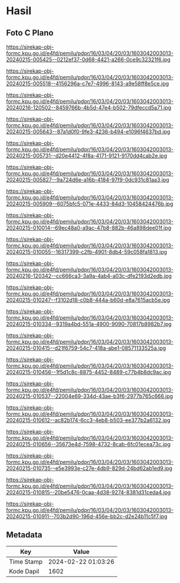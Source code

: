 # Hasil

## Foto C Plano

https://sirekap-obj-formc.kpu.go.id/e4fd/pemilu/pdpr/16/03/04/20/03/1603042003013-20240215-005425--0212ef37-0d68-4421-a266-0ce9c32321f6.jpg

https://sirekap-obj-formc.kpu.go.id/e4fd/pemilu/pdpr/16/03/04/20/03/1603042003013-20240215-005518--4156296a-c7e7-4996-8143-a9e58ff8e5ce.jpg

https://sirekap-obj-formc.kpu.go.id/e4fd/pemilu/pdpr/16/03/04/20/03/1603042003013-20240216-120502--8459766b-4b5d-47e4-b502-79dfeccd5a71.jpg

https://sirekap-obj-formc.kpu.go.id/e4fd/pemilu/pdpr/16/03/04/20/03/1603042003013-20240215-005643--87a1d0f0-9fe3-4236-b494-e1096f4637bd.jpg

https://sirekap-obj-formc.kpu.go.id/e4fd/pemilu/pdpr/16/03/04/20/03/1603042003013-20240215-005731--d20e4412-4f8a-4171-9121-9170dd4cab2e.jpg

https://sirekap-obj-formc.kpu.go.id/e4fd/pemilu/pdpr/16/03/04/20/03/1603042003013-20240215-005827--9a724d6e-a16b-4184-97f9-0dc931c81aa3.jpg

https://sirekap-obj-formc.kpu.go.id/e4fd/pemilu/pdpr/16/03/04/20/03/1603042003013-20240215-005909--6075bfc5-071e-4433-84d3-10458424476b.jpg

https://sirekap-obj-formc.kpu.go.id/e4fd/pemilu/pdpr/16/03/04/20/03/1603042003013-20240215-010014--69ec48a0-a9ac-47b8-882b-46a898dee01f.jpg

https://sirekap-obj-formc.kpu.go.id/e4fd/pemilu/pdpr/16/03/04/20/03/1603042003013-20240215-010055--16317399-c2fb-4901-8db4-59c058fa1813.jpg

https://sirekap-obj-formc.kpu.go.id/e4fd/pemilu/pdpr/16/03/04/20/03/1603042003013-20240216-120342--cc666ca3-3a9a-4ab4-a03c-dfe2193d2edb.jpg

https://sirekap-obj-formc.kpu.go.id/e4fd/pemilu/pdpr/16/03/04/20/03/1603042003013-20240215-010247--f3102d18-c0b8-444a-b60d-e8a7615acb5e.jpg

https://sirekap-obj-formc.kpu.go.id/e4fd/pemilu/pdpr/16/03/04/20/03/1603042003013-20240215-010334--9319a4bd-551a-4900-9090-70817b8982b7.jpg

https://sirekap-obj-formc.kpu.go.id/e4fd/pemilu/pdpr/16/03/04/20/03/1603042003013-20240215-010415--d21f6759-54c7-418a-abe1-08571133525a.jpg

https://sirekap-obj-formc.kpu.go.id/e4fd/pemilu/pdpr/16/03/04/20/03/1603042003013-20240215-010456--1f5d1c8c-8875-4452-8489-c77b4b8dc9ac.jpg

https://sirekap-obj-formc.kpu.go.id/e4fd/pemilu/pdpr/16/03/04/20/03/1603042003013-20240215-010537--22004e69-334d-43ae-b3f6-2977b765c666.jpg

https://sirekap-obj-formc.kpu.go.id/e4fd/pemilu/pdpr/16/03/04/20/03/1603042003013-20240215-010612--ac82b174-6cc3-4eb8-b503-ee377b2a6132.jpg

https://sirekap-obj-formc.kpu.go.id/e4fd/pemilu/pdpr/16/03/04/20/03/1603042003013-20240215-010656--35673e4d-7598-4732-8cab-6fc01ecea73c.jpg

https://sirekap-obj-formc.kpu.go.id/e4fd/pemilu/pdpr/16/03/04/20/03/1603042003013-20240215-010735--e5e3993e-c27e-4db9-829d-24bd62ab1ed9.jpg

https://sirekap-obj-formc.kpu.go.id/e4fd/pemilu/pdpr/16/03/04/20/03/1603042003013-20240215-010815--20be5476-0caa-4d38-9274-8381d31ceda4.jpg

https://sirekap-obj-formc.kpu.go.id/e4fd/pemilu/pdpr/16/03/04/20/03/1603042003013-20240215-010911--703b2d90-196d-456e-bb2c-d2e24b11c5f7.jpg


## Metadata

| Key        | Value               |
| ---------- | ------------------- |
| Time Stamp | 2024-02-22 01:03:26 |
| Kode Dapil | 1602                |



